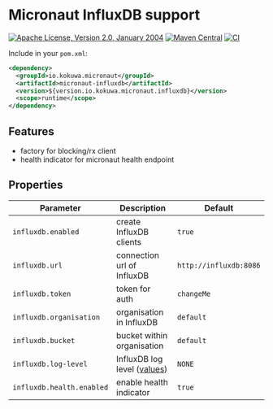 # Micronaut InfluxDB support

[![Apache License, Version 2.0, January 2004](https://img.shields.io/github/license/kokuwaio/micronaut-influxdb.svg?label=License)](http://www.apache.org/licenses/)
[![Maven Central](https://img.shields.io/maven-central/v/io.kokuwa.micronaut/micronaut-influxdb.svg?label=Maven%20Central)](https://central.sonatype.com/namespace/io.kokuwa.micronaut)
[![CI](https://img.shields.io/github/actions/workflow/status/kokuwaio/micronaut-influxdb/ci.yaml?branch=main&label=CI)](https://github.com/kokuwaio/micronaut-influxdb/actions/workflows/ci.yaml?query=branch%3Amain)

Include in your `pom.xml`:

```xml
<dependency>
  <groupId>io.kokuwa.micronaut</groupId>
  <artifactId>micronaut-influxdb</artifactId>
  <version>${version.io.kokuwa.micronaut.influxdb}</version>
  <scope>runtime</scope>
</dependency>
```

## Features

* factory for blocking/rx client
* health indicator for micronaut health endpoint

## Properties

| Parameter | Description | Default |
|---|---|---|
| `influxdb.enabled` | create InfluxDB clients | `true` |
| `influxdb.url` | connection url of InfluxDB | `http://influxdb:8086` |
| `influxdb.token` | token for auth | `changeMe` |
| `influxdb.organisation` | organisation in InfluxDB | `default` |
| `influxdb.bucket` | bucket within organisation | `default` |
| `influxdb.log-level` | InfluxDB log level ([values](https://github.com/influxdata/influxdb-client-java/blob/master/client-core/src/main/java/com/influxdb/LogLevel.java#L27)) | `NONE` |
| `influxdb.health.enabled` | enable health indicator | `true` |
